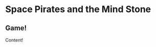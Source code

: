 # Space Pirates and the Mind Stone

<word-count parent=".markdown-body"></word-count>

<hoverable-mindstone></hoverable-mindstone>

## Game!

Content!
